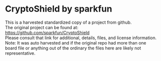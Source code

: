 
# CryptoShield by sparkfun  
This is a harvested standardized copy of a project from github.  
The original project can be found at:  
https://github.com/sparkfun/CryptoShield  
Please consult that link for additional, details, files, and license information.  
Note: It was auto harvested and if the original repo had more than one board file or anything out of the ordinary the files here are likely not representative.  
    